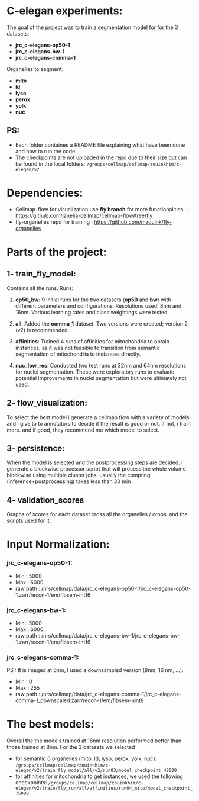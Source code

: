 
# C-elegan experiments:
The goal of the project was to train a segmentation model for for the 3 datasets:
- **jrc_c-elegans-op50-1**
- **jrc_c-elegans-bw-1**
- **jrc_c-elegans-comma-1**

Organelles to segment:
- **mito**
- **ld**
- **lyso**
- **perox**
- **yolk**
- **nuc**

## PS:
- Each folder containes a README file explaining what have been done and how to run the code.
- The checkpoints are  not uploaded in the repo due to their size but can be found in the local folders: `/groups/cellmap/cellmap/zouinkhim/c-elegen/v2`

# Dependencies:
- Cellmap-flow for visualization use **fly branch** for more functionalities. :
https://github.com/janelia-cellmap/cellmap-flow/tree/fly
- fly-organelles repo for training : https://github.com/mzouink/fly-organelles

# Parts of the project:
## 1- train_fly_model:
Contains all the runs. 
Runs: 
1. **op50_bw**: 9 initial runs for the two datasets (**op50** and **bw**) with different parameters and configurations. Resolutions used: 8nm and 16nm. Various learning rates and class weightings were tested.

2. **all**: Added the **comma_1** dataset. Two versions were created; version 2 (v2) is recommended.

3. **affinities**: Trained 4 runs of affinities for mitochondria to obtain instances, as it was not feasible to transition from semantic segmentation of mitochondria to instances directly.

4. **nuc_low_res**: Conducted two test runs at 32nm and 64nm resolutions for nuclei segmentation. These were exploratory runs to evaluate potential improvements in nuclei segmentation but were ultimately not used.

## 2- flow_visualization:
To select the best model i generate a cellmap flow with a variety of models and i give to to annotators to decide if the result is good or not. if not, i train more. and if good, they recommend me which model to select.

## 3- persistence:
When the model is selected and the postprocessing steps are decided. i generate a blockwise processor script that will process the whole volume blockwise using multiple cluster jobs. usually the compting (inference+postprocessing) takes less than 30 min

## 4- validation_scores
Graphs of scores for each dataset cross all the organelles / crops. and the scripts used for it.


# Input Normalization:
### jrc_c-elegans-op50-1:
- Min : 5000
- Max : 6000
- raw path : /nrs/cellmap/data/jrc_c-elegans-op50-1/jrc_c-elegans-op50-1.zarr/recon-1/em/fibsem-int16
### jrc_c-elegans-bw-1:
- Min : 5000
- Max : 6000
- raw path : /nrs/cellmap/data/jrc_c-elegans-bw-1/jrc_c-elegans-bw-1.zarr/recon-1/em/fibsem-int16
### jrc_c-elegans-comma-1:
PS : It is imaged at 6nm, I used a downsampled version (8nm, 16 nm, ...).
- Min : 0
- Max : 255
- raw path : /nrs/cellmap/data/jrc_c-elegans-comma-1/jrc_c-elegans-comma-1_downscaled.zarr/recon-1/em/fibsem-uint8


# The best models: 
Overall the the models trained at 16nm resolution performed better than those trained at 8nm.
For the 3 datasets we selected 
- for semantic 6 organelles (mito, ld, lyso, perox, yolk, nuc):
`/groups/cellmap/cellmap/zouinkhim/c-elegen/v2/train_fly_model/all/v2/run03/model_checkpoint_48000`
- for affinities for mitochondria to get instances, we used the following checkpoints:
`/groups/cellmap/cellmap/zouinkhim/c-elegen/v2/train/fly_run/all/affinities/run04_mito/model_checkpoint_75000`